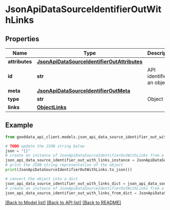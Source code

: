 # JsonApiDataSourceIdentifierOutWithLinks


## Properties

Name | Type | Description | Notes
------------ | ------------- | ------------- | -------------
**attributes** | [**JsonApiDataSourceIdentifierOutAttributes**](JsonApiDataSourceIdentifierOutAttributes.md) |  | 
**id** | **str** | API identifier of an object | 
**meta** | [**JsonApiDataSourceIdentifierOutMeta**](JsonApiDataSourceIdentifierOutMeta.md) |  | [optional] 
**type** | **str** | Object type | 
**links** | [**ObjectLinks**](ObjectLinks.md) |  | [optional] 

## Example

```python
from gooddata_api_client.models.json_api_data_source_identifier_out_with_links import JsonApiDataSourceIdentifierOutWithLinks

# TODO update the JSON string below
json = "{}"
# create an instance of JsonApiDataSourceIdentifierOutWithLinks from a JSON string
json_api_data_source_identifier_out_with_links_instance = JsonApiDataSourceIdentifierOutWithLinks.from_json(json)
# print the JSON string representation of the object
print(JsonApiDataSourceIdentifierOutWithLinks.to_json())

# convert the object into a dict
json_api_data_source_identifier_out_with_links_dict = json_api_data_source_identifier_out_with_links_instance.to_dict()
# create an instance of JsonApiDataSourceIdentifierOutWithLinks from a dict
json_api_data_source_identifier_out_with_links_from_dict = JsonApiDataSourceIdentifierOutWithLinks.from_dict(json_api_data_source_identifier_out_with_links_dict)
```
[[Back to Model list]](../README.md#documentation-for-models) [[Back to API list]](../README.md#documentation-for-api-endpoints) [[Back to README]](../README.md)



